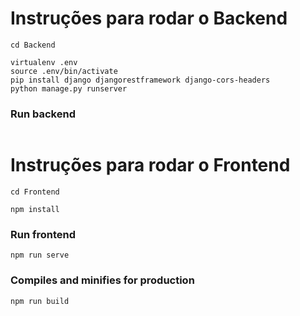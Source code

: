 
# Instruções para rodar o Backend

```
cd Backend
```
```
virtualenv .env
source .env/bin/activate
pip install django djangorestframework django-cors-headers
python manage.py runserver
```


### Run backend

```
```

# Instruções para rodar o Frontend

```
cd Frontend
```
```
npm install
```

### Run frontend

```
npm run serve
```

### Compiles and minifies for production

```
npm run build
```

